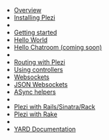 * [Overview](/docs)
* [Installing Plezi](/docs/install)
*   
* [Getting started](/docs/basics)
* [Hello World](/docs/hello_world)
* [Hello Chatroom (coming soon)]()
*   
* [Routing with Plezi](/docs/routes)
* [Using controllers](/docs/controllers)
* [Websockets](/docs/websockets)
* [JSON Websockets](/docs/json-autodispatch)
* [ASync helpers](/docs/async_helpers)
*   
* [Plezi with Rails/Sinatra/Rack](/docs/with_rack_app)
* [Plezi with Rake](/docs/rake)
*   
* [YARD Documentation](http://www.rubydoc.info/gems/plezi)
